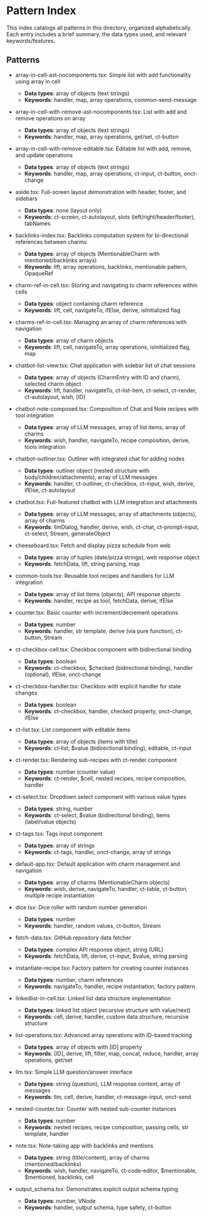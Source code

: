 # Pattern Index

This index catalogs all patterns in this directory, organized alphabetically.
Each entry includes a brief summary, the data types used, and relevant
keywords/features.

## Patterns

- array-in-cell-ast-nocomponents.tsx: Simple list with add functionality using
  array in cell
  - **Data types**: array of objects (text strings)
  - **Keywords**: handler, map, array operations, common-send-message

- array-in-cell-with-remove-ast-nocomponents.tsx: List with add and remove
  operations on array
  - **Data types**: array of objects (text strings)
  - **Keywords**: handler, map, array operations, get/set, ct-button

- array-in-cell-with-remove-editable.tsx: Editable list with add, remove, and
  update operations
  - **Data types**: array of objects (text strings)
  - **Keywords**: handler, map, array operations, ct-input, ct-button,
    onct-change

- aside.tsx: Full-screen layout demonstration with header, footer, and sidebars
  - **Data types**: none (layout only)
  - **Keywords**: ct-screen, ct-autolayout, slots (left/right/header/footer),
    tabNames

- backlinks-index.tsx: Backlinks computation system for bi-directional
  references between charms
  - **Data types**: array of objects (MentionableCharm with mentioned/backlinks
    arrays)
  - **Keywords**: lift, array operations, backlinks, mentionable pattern,
    OpaqueRef

- charm-ref-in-cell.tsx: Storing and navigating to charm references within cells
  - **Data types**: object containing charm reference
  - **Keywords**: lift, cell, navigateTo, ifElse, derive, isInitialized flag

- charms-ref-in-cell.tsx: Managing an array of charm references with navigation
  - **Data types**: array of charm objects
  - **Keywords**: lift, cell, navigateTo, array operations, isInitialized flag,
    map

- chatbot-list-view.tsx: Chat application with sidebar list of chat sessions
  - **Data types**: array of objects (CharmEntry with ID and charm), selected
    charm object
  - **Keywords**: lift, handler, navigateTo, ct-list-item, ct-select, ct-render,
    ct-autolayout, wish, [ID]

- chatbot-note-composed.tsx: Composition of Chat and Note recipes with tool
  integration
  - **Data types**: array of LLM messages, array of list items, array of charms
  - **Keywords**: wish, handler, navigateTo, recipe composition, derive, tools
    integration

- chatbot-outliner.tsx: Outliner with integrated chat for adding nodes
  - **Data types**: outliner object (nested structure with
    body/children/attachments), array of LLM messages
  - **Keywords**: handler, ct-outliner, ct-checkbox, ct-input, wish, derive,
    ifElse, ct-autolayout

- chatbot.tsx: Full-featured chatbot with LLM integration and attachments
  - **Data types**: array of LLM messages, array of attachments (objects), array
    of charms
  - **Keywords**: llmDialog, handler, derive, wish, ct-chat, ct-prompt-input,
    ct-select, Stream, generateObject

- cheeseboard.tsx: Fetch and display pizza schedule from web
  - **Data types**: array of tuples (date/pizza strings), web response object
  - **Keywords**: fetchData, lift, string parsing, map

- common-tools.tsx: Reusable tool recipes and handlers for LLM integration
  - **Data types**: array of list items (objects), API response objects
  - **Keywords**: handler, recipe as tool, fetchData, derive, ifElse

- counter.tsx: Basic counter with increment/decrement operations
  - **Data types**: number
  - **Keywords**: handler, str template, derive (via pure function), ct-button,
    Stream

- ct-checkbox-cell.tsx: Checkbox component with bidirectional binding
  - **Data types**: boolean
  - **Keywords**: ct-checkbox, $checked (bidirectional binding), handler
    (optional), ifElse, onct-change

- ct-checkbox-handler.tsx: Checkbox with explicit handler for state changes
  - **Data types**: boolean
  - **Keywords**: ct-checkbox, handler, checked property, onct-change, ifElse

- ct-list.tsx: List component with editable items
  - **Data types**: array of objects (items with title)
  - **Keywords**: ct-list, $value (bidirectional binding), editable, ct-input

- ct-render.tsx: Rendering sub-recipes with ct-render component
  - **Data types**: number (counter value)
  - **Keywords**: ct-render, $cell, nested recipes, recipe composition, handler

- ct-select.tsx: Dropdown select component with various value types
  - **Data types**: string, number
  - **Keywords**: ct-select, $value (bidirectional binding), items (label/value
    objects)

- ct-tags.tsx: Tags input component
  - **Data types**: array of strings
  - **Keywords**: ct-tags, handler, onct-change, array of strings

- default-app.tsx: Default application with charm management and navigation
  - **Data types**: array of charms (MentionableCharm objects)
  - **Keywords**: wish, derive, navigateTo, handler, ct-table, ct-button,
    multiple recipe instantiation

- dice.tsx: Dice roller with random number generation
  - **Data types**: number
  - **Keywords**: handler, random values, ct-button, Stream

- fetch-data.tsx: GitHub repository data fetcher
  - **Data types**: complex API response object, string (URL)
  - **Keywords**: fetchData, lift, derive, ct-input, $value, string parsing

- instantiate-recipe.tsx: Factory pattern for creating counter instances
  - **Data types**: number, charm references
  - **Keywords**: navigateTo, handler, recipe instantiation, factory pattern

- linkedlist-in-cell.tsx: Linked list data structure implementation
  - **Data types**: linked list object (recursive structure with value/next)
  - **Keywords**: cell, derive, handler, custom data structure, recursive
    structure

- list-operations.tsx: Advanced array operations with ID-based tracking
  - **Data types**: array of objects with [ID] property
  - **Keywords**: [ID], derive, lift, filter, map, concat, reduce, handler,
    array operations, get/set

- llm.tsx: Simple LLM question/answer interface
  - **Data types**: string (question), LLM response content, array of messages
  - **Keywords**: llm, cell, derive, handler, ct-message-input, onct-send

- nested-counter.tsx: Counter with nested sub-counter instances
  - **Data types**: number
  - **Keywords**: nested recipes, recipe composition, passing cells, str
    template, handler

- note.tsx: Note-taking app with backlinks and mentions
  - **Data types**: string (title/content), array of charms
    (mentioned/backlinks)
  - **Keywords**: wish, handler, navigateTo, ct-code-editor, $mentionable,
    $mentioned, backlinks, cell

- output_schema.tsx: Demonstrates explicit output schema typing
  - **Data types**: number, VNode
  - **Keywords**: handler, output schema, type safety, ct-button
